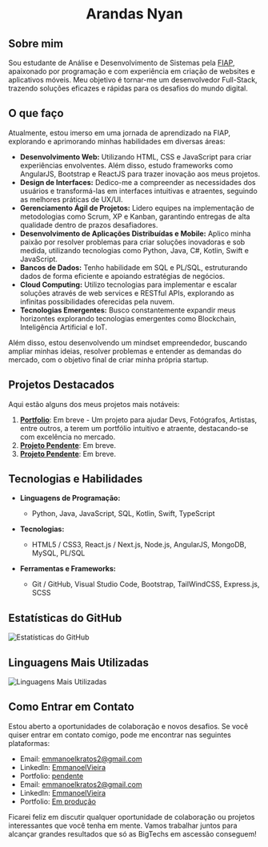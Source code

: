 <h1 align="center">Arandas Nyan</h1>

## Sobre mim

Sou estudante de Análise e Desenvolvimento de Sistemas pela [FIAP](https://fiap.com.br), apaixonado por programação e com experiência em criação de websites e aplicativos móveis. Meu objetivo é tornar-me um desenvolvedor Full-Stack, trazendo soluções eficazes e rápidas para os desafios do mundo digital.

## O que faço

Atualmente, estou imerso em uma jornada de aprendizado na FIAP, explorando e aprimorando minhas habilidades em diversas áreas:

- **Desenvolvimento Web:** Utilizando HTML, CSS e JavaScript para criar experiências envolventes. Além disso, estudo frameworks como AngularJS, Bootstrap e ReactJS para trazer inovação aos meus projetos.
- **Design de Interfaces:** Dedico-me a compreender as necessidades dos usuários e transformá-las em interfaces intuitivas e atraentes, seguindo as melhores práticas de UX/UI.
- **Gerenciamento Ágil de Projetos:** Lidero equipes na implementação de metodologias como Scrum, XP e Kanban, garantindo entregas de alta qualidade dentro de prazos desafiadores.
- **Desenvolvimento de Aplicações Distribuídas e Mobile:** Aplico minha paixão por resolver problemas para criar soluções inovadoras e sob medida, utilizando tecnologias como Python, Java, C#, Kotlin, Swift e JavaScript.
- **Bancos de Dados:** Tenho habilidade em SQL e PL/SQL, estruturando dados de forma eficiente e apoiando estratégias de negócios.
- **Cloud Computing:** Utilizo tecnologias para implementar e escalar soluções através de web services e RESTful APIs, explorando as infinitas possibilidades oferecidas pela nuvem.
- **Tecnologias Emergentes:** Busco constantemente expandir meus horizontes explorando tecnologias emergentes como Blockchain, Inteligência Artificial e IoT.

Além disso, estou desenvolvendo um mindset empreendedor, buscando ampliar minhas ideias, resolver problemas e entender as demandas do mercado, com o objetivo final de criar minha própria startup.

## Projetos Destacados

Aqui estão alguns dos meus projetos mais notáveis:

1. **[Portfolio](#)**: Em breve - Um projeto para ajudar Devs, Fotógrafos, Artistas, entre outros, a terem um portfólio intuitivo e atraente, destacando-se com excelência no mercado.
2. **[Projeto Pendente](#)**: Em breve.
3. **[Projeto Pendente](#)**: Em breve.

## Tecnologias e Habilidades

- **Linguagens de Programação:**
  - Python, Java, JavaScript, SQL, Kotlin, Swift, TypeScript

- **Tecnologias:**
  - HTML5 / CSS3, React.js / Next.js, Node.js, AngularJS, MongoDB, MySQL, PL/SQL

- **Ferramentas e Frameworks:**
  - Git / GitHub, Visual Studio Code, Bootstrap, TailWindCSS, Express.js, SCSS

## Estatísticas do GitHub

![Estatísticas do GitHub](https://github-readme-stats.vercel.app/api?username=ArandasNyan&show_icons=true)

## Linguagens Mais Utilizadas

![Linguagens Mais Utilizadas](https://github-readme-stats.vercel.app/api/top-langs/?username=ArandasNyan&layout=compact)

## Como Entrar em Contato

Estou aberto a oportunidades de colaboração e novos desafios. Se você quiser entrar em contato comigo, pode me encontrar nas seguintes plataformas:

- Email: [emmanoelkratos2@gmail.com](mailto:emmanoelkratos2@gmail.com)
- LinkedIn: [EmmanoelVieira](https://www.linkedin.com/in/emmanoel-vieira-57b7b6244/)
- Portfolio: [pendente](#)
- Email: <a href="mailto:emmanoelkratos2@gmail.com" target="_blank">emmanoelkratos2@gmail.com</a>
- LinkedIn: <a href="https://www.linkedin.com/in/emmanoel-vieira-57b7b6244/" target="_blank">EmmanoelVieira</a>
- Portfolio: <a href="#">Em produção</a>


Ficarei feliz em discutir qualquer oportunidade de colaboração ou projetos interessantes que você tenha em mente. Vamos trabalhar juntos para alcançar grandes resultados que só as BigTechs em ascessão conseguem!
